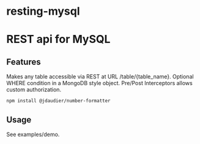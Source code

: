 # resting-mysql
REST api for MySQL
=========

## Features

  Makes any table accessible via REST at URL /table/{table_name}.
  Optional WHERE condition in a MongoDB style object.
  Pre/Post Interceptors allows custom authorization.

  `npm install @jdaudier/number-formatter`

## Usage

  See examples/demo.
    